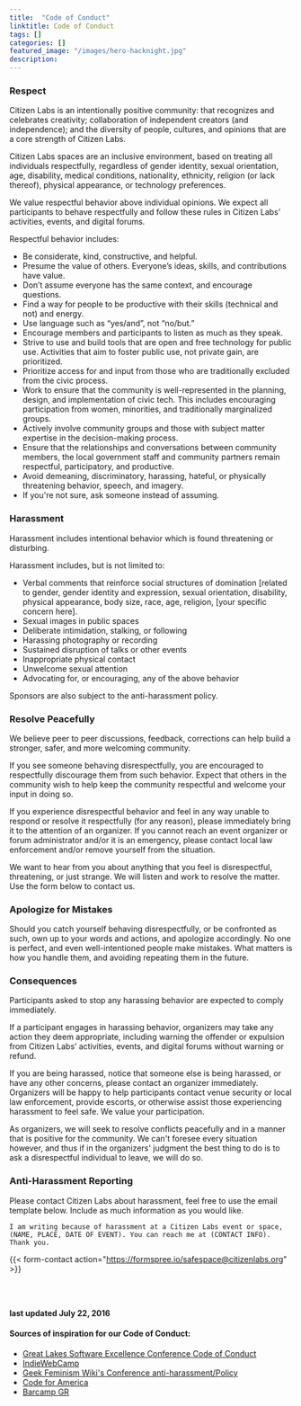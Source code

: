 ```yaml
---
title:  "Code of Conduct"
linktitle: Code of Conduct
tags: []
categories: []
featured_image: "/images/hero-hacknight.jpg"
description: 
---
```


### Respect
Citizen Labs is an intentionally positive community: that recognizes and celebrates creativity; collaboration of independent creators (and independence); and the diversity of people, cultures, and opinions that are a core strength of Citizen Labs.

Citizen Labs spaces are an inclusive environment, based on treating all individuals respectfully, regardless of gender identity, sexual orientation, age, disability, medical conditions, nationality, ethnicity, religion (or lack thereof), physical appearance, or technology preferences.

We value respectful behavior above individual opinions. We expect all participants to behave respectfully and follow these rules in Citizen Labs’ activities, events, and digital forums.

Respectful behavior includes:

- Be considerate, kind, constructive, and helpful.
- Presume the value of others. Everyone’s ideas, skills, and contributions have value.
- Don’t assume everyone has the same context, and encourage questions.
- Find a way for people to be productive with their skills (technical and not) and energy.
- Use language such as “yes/and”, not “no/but.”
- Encourage members and participants to listen as much as they speak.
- Strive to use and build tools that are open and free technology for public use. Activities that aim to foster public use, not private gain, are prioritized.
- Prioritize access for and input from those who are traditionally excluded from the civic process.
- Work to ensure that the community is well-represented in the planning, design, and implementation of civic tech. This includes encouraging participation from women, minorities, and traditionally marginalized groups.
- Actively involve community groups and those with subject matter expertise in the decision-making process.
- Ensure that the relationships and conversations between community members, the local government staff and community partners remain respectful, participatory, and productive.
- Avoid demeaning, discriminatory, harassing, hateful, or physically threatening behavior, speech, and imagery.
- If you're not sure, ask someone instead of assuming.

### Harassment
Harassment includes intentional behavior which is found threatening or disturbing.

Harassment includes, but is not limited to:

- Verbal comments that reinforce social structures of domination [related to gender, gender identity and expression, sexual orientation, disability, physical appearance, body size, race, age, religion, [your specific concern here].
- Sexual images in public spaces
- Deliberate intimidation, stalking, or following
- Harassing photography or recording
- Sustained disruption of talks or other events
- Inappropriate physical contact
- Unwelcome sexual attention
- Advocating for, or encouraging, any of the above behavior

Sponsors are also subject to the anti-harassment policy.

### Resolve Peacefully
We believe peer to peer discussions, feedback, corrections can help build a stronger, safer, and more welcoming community.

If you see someone behaving disrespectfully, you are encouraged to respectfully discourage them from such behavior. Expect that others in the community wish to help keep the community respectful and welcome your input in doing so.

If you experience disrespectful behavior and feel in any way unable to respond or resolve it respectfully (for any reason), please immediately bring it to the attention of an organizer. If you cannot reach an event organizer or forum administrator and/or it is an emergency, please contact local law enforcement and/or remove yourself from the situation.

We want to hear from you about anything that you feel is disrespectful, threatening, or just strange. We will listen and work to resolve the matter. Use the form below to contact us.

### Apologize for Mistakes
Should you catch yourself behaving disrespectfully, or be confronted as such, own up to your words and actions, and apologize accordingly. No one is perfect, and even well-intentioned people make mistakes. What matters is how you handle them, and avoiding repeating them in the future.

### Consequences
Participants asked to stop any harassing behavior are expected to comply immediately.

If a participant engages in harassing behavior, organizers may take any action they deem appropriate, including warning the offender or expulsion from Citizen Labs’ activities, events, and digital forums without warning or refund.

If you are being harassed, notice that someone else is being harassed, or have any other concerns, please contact an organizer immediately. Organizers will be happy to help participants contact venue security or local law enforcement, provide escorts, or otherwise assist those experiencing harassment to feel safe. We value your participation.

As organizers, we will seek to resolve conflicts peacefully and in a manner that is positive for the community. We can't foresee every situation however, and thus if in the organizers' judgment the best thing to do is to ask a disrespectful individual to leave, we will do so.

### Anti-Harassment Reporting
Please contact Citizen Labs about harassment, feel free to use the email template below. Include as much information as you would like.

`I am writing because of harassment at a Citizen Labs event or space, (NAME, PLACE, DATE OF EVENT). You can reach me at (CONTACT INFO). Thank you.`
<br>

{{< form-contact action="https://formspree.io/safespace@citizenlabs.org"  >}}

<br>
<br>

**last updated July 22, 2016**

#### Sources of inspiration for our Code of Conduct:

- [Great Lakes Software Excellence Conference Code of Conduct](http://glsec.softwaregr.org/code-of-conduct/)
- [IndieWebCamp](https://indieweb.org/code-of-conduct)
- [Geek Feminism Wiki's Conference anti-harassment/Policy](http://geekfeminism.wikia.com/wiki/Conference_anti-harassment/Policy)
- [Code for America](https://github.com/codeforamerica/codeofconduct)
- [Barcamp GR](http://barcampgr.org/code-of-conduct/)
